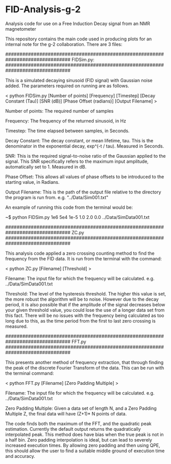 # FID-Analysis-g-2
Analysis code for use on a Free Induction Decay signal from an NMR magnetometer

This repository contains the main code used in producing plots for an internal note for the g-2 collaboration. There are 3 files:

###############################################################################
FIDSim.py:
###############################################################################

This is a simulated decaying sinusoid (FID signal) with Gaussian noise added. The parameters required on running are as follows.

< python FIDSim.py [Number of points] [Frequency] [Timestep] [Decay Constant (Tau)] [SNR (dB)] [Phase Offset (radians)] [Output Filename] >

Number of points: The required number of samples

Frequency: The frequency of the returned sinusoid, in Hz

Timestep: The time elapsed between samples, in Seconds.

Decay Constant: The decay constant, or mean lifetime, tau. This is the denominator in the exponential decay, exp^(-t / tau). Measured in Seconds.

SNR: This is the required signal-to-noise ratio of the Gaussian applied to the signal. This SNR specifically refers to the maximum input amplitude, automatically set to 1. Measured in dB.

Phase Offset: This allows all values of phase offsets to be introduced to the starting value, in Radians.

Output Filename: This is the path of the output file relative to the directory the program is run from. e.g. "../Data/Sim001.txt"

An example of running this code from the terminal would be:

~$ python FIDSim.py 1e6 5e4 1e-5 1.0 2.0 0.0 ../Data/SimData001.txt

###############################################################################
ZC.py
###############################################################################

This analysis code applied a zero crossing counting method to find the frequency from the FID data. It is run from the terminal with the command:

< python ZC.py [Filename] [Threshold] >

Filename: The input file for which the frequency will be calculated. e.g. ../Data/SimData001.txt

Threshold: The level of the hysteresis threshold. The higher this value is set, the more robust the algorithm will be to noise. However due to the decay period, it is also possible that if the amplitude of the signal decreases below your given threshold value, you could lose the use of a longer data set from this fact. There will be no issues with the frequency being calculated as too long due to this, as the time period from the first to last zero crossing is measured.


###############################################################################
FFT.py
###############################################################################

This presents another method of frequency extraction, that through finding the peak of the discrete Fourier Transform of the data. This can be run with the terminal command:

< python FFT.py [Filename] [Zero Padding Multiple] >

Filename: The input file for which the frequency will be calculated. e.g. ../Data/SimData001.txt

Zero Padding Multiple: Given a data set of length N, and a Zero Padding Multiple Z, the final data will have (Z+1)* N points of data.

The code finds both the maximum of the FFT, and the quadratic peak estimation. Currently the default output returns the quadratically interpolated peak. This method does have bias when the true peak is not in a half bin. Zero padding interpolation is ideal, but can lead to severely increased execution times. By allowing zero padding and then using QPE, this should allow the user to find a suitable middle ground of execution time and accuracy.
